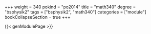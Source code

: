 +++
weight = 340
pokind = "po2014"
title = "math340"
degree = "bsphysik2"
tags = ["bsphysik2", "math340"]
categories = ["module"]
bookCollapseSection = true
+++

{{< genModulePage >}}
